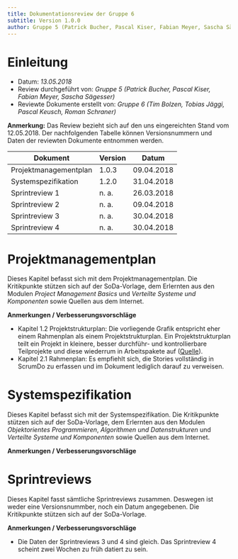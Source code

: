 ```yaml
---
title: Dokumentationsreview der Gruppe 6
subtitle: Version 1.0.0
author: Gruppe 5 (Patrick Bucher, Pascal Kiser, Fabian Meyer, Sascha Sägesser)
---
```


# Einleitung

- Datum: *13.05.2018*
- Review durchgeführt von: *Gruppe 5 (Patrick Bucher, Pascal Kiser, Fabian Meyer, Sascha Sägesser)*
- Reviewte Dokumente erstellt von: *Gruppe 6 (Tim Bolzen, Tobias Jäggi, Pascal Keusch, Roman Schraner)*

**Anmerkung:** Das Review bezieht sich auf den uns eingereichten Stand vom 12.05.2018. Der nachfolgenden Tabelle können Versionsnummern und Daten der reviewten Dokumente entnommen werden.

| Dokument              | Version | Datum      |
| --------------------- | ------- | ---------- |
| Projektmanagementplan | 1.0.3   | 09.04.2018 |
| Systemspezifikation   | 1.2.0   | 31.04.2018 |
| Sprintreview 1        | n. a.   | 26.03.2018 |
| Sprintreview 2        | n. a.   | 09.04.2018 |
| Sprintreview 3        | n. a.   | 30.04.2018 |
| Sprintreview 4        | n. a.   | 30.04.2018 |

# Projektmanagementplan

Dieses Kapitel befasst sich mit dem Projektmanagementplan. Die Kritikpunkte stützen sich auf der SoDa-Vorlage, dem Erlernten aus den Modulen *Project Management Basics* und *Verteilte Systeme und Komponenten* sowie Quellen aus dem Internet.

**Anmerkungen / Verbesserungsvorschläge**

- Kapitel 1.2 Projektstrukturplan: Die vorliegende Grafik entspricht eher einem Rahmenplan als einem Projektstrukturplan. Ein Projektstrukturplan teilt ein Projekt in kleinere, besser durchführ- und kontrollierbare Teilprojekte und diese wiederrum in Arbeitspakete auf ([Quelle](https://www.projektmanagementhandbuch.de/handbuch/projektplanung/projektstrukturplan/)).
- Kapitel 2.1 Rahmenplan: Es empfiehlt sich, die Stories vollständig in ScrumDo zu erfassen und im Dokument lediglich darauf zu verweisen.

# Systemspezifikation

Dieses Kapitel befasst sich mit der Systemspezifikation. Die Kritikpunkte stützen sich auf der SoDa-Vorlage, dem Erlernten aus den Modulen *Objektorientes Programmieren*, *Algorithmen und Datenstrukturen* und *Verteilte Systeme und Komponenten* sowie Quellen aus dem Internet.

**Anmerkungen / Verbesserungsvorschläge**



# Sprintreviews

Dieses Kapitel fasst sämtliche Sprintreviews zusammen. Deswegen ist weder eine Versionsnummber, noch ein Datum angegebenen.  Die Kritikpunkte stützen sich auf der SoDa-Vorlage.

**Anmerkungen / Verbesserungsvorschläge**

- Die Daten der Sprintreviews 3 und 4 sind gleich. Das Sprintreview 4 scheint zwei Wochen zu früh datiert zu sein.
